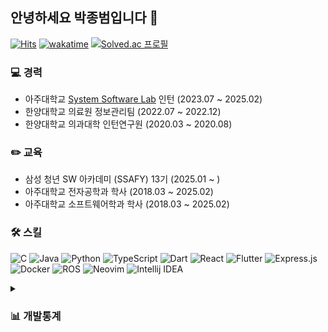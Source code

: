 ## 안녕하세요 박종범입니다 👋

[![Hits](https://hits.seeyoufarm.com/api/count/incr/badge.svg?url=https%3A%2F%2Fgithub.com%2Fparkjbdev&count_bg=%2379C83D&title_bg=%23555555&icon=github.svg&icon_color=%23E7E7E7&title=hits&edge_flat=false)](https://hits.seeyoufarm.com)
[![wakatime](https://wakatime.com/badge/user/6f2f57ae-ce04-4c16-80e7-660166fb783d.svg)](https://wakatime.com/@6f2f57ae-ce04-4c16-80e7-660166fb783d)
[![Solved.ac
프로필](http://mazassumnida.wtf/api/mini/generate_badge?boj=parkjbdev)](https://solved.ac/parkjbdev)

### 💻 경력
- 아주대학교 [System Software Lab](https://sslab.ajou.ac.kr/) 인턴 (2023.07 ~ 2025.02)
- 한양대학교 의료원 정보관리팀 (2022.07 ~ 2022.12)
- 한양대학교 의과대학 인턴연구원 (2020.03 ~ 2020.08)

### ✏️ 교육
- 삼성 청년 SW 아카데미 (SSAFY) 13기 (2025.01 ~ )
- 아주대학교 전자공학과 학사 (2018.03 ~ 2025.02)
- 아주대학교 소프트웨어학과 학사 (2018.03 ~ 2025.02)

### 🛠️ 스킬

![C](https://img.shields.io/badge/C-00599C?style=flat-square&logo=c&logoColor=white)
![Java](https://img.shields.io/badge/Java-ED8B00?style=flat-square&logo=openjdk&logoColor=white)
![Python](https://img.shields.io/badge/Python-3670A0?style=flat-square&logo=python&logoColor=ffdd54)
![TypeScript](https://img.shields.io/badge/TypeScript-007ACC?style=flat-square&logo=typescript&logoColor=white)
![Dart](https://img.shields.io/badge/Dart-0175C2?style=flat-square&logo=dart&logoColor=white)
![React](https://img.shields.io/badge/React-20232a?style=flat-square&logo=react&logoColor=%2361DAFB)
![Flutter](https://img.shields.io/badge/Flutter-02569B?style=flat-square&logo=flutter&logoColor=white)
![Express.js](https://img.shields.io/badge/express.js-404d59?style=flat-square&logo=express&logoColor=%2361DAFB)
![Docker](https://img.shields.io/badge/Docker-2496ed?style=flat-square&logo=Docker&logoColor=%2361DAFB)
![ROS](https://img.shields.io/badge/ROS-22314E?style=flat-square&logo=ROS&logoColor=white)
![Neovim](https://img.shields.io/badge/neovim-57A143?style=flat-square&logo=Neovim&logoColor=white)
![Intellij IDEA](https://img.shields.io/badge/IntelliJ%20IDEA-000000?style=flat-square&logo=IntelliJ%20IDEA&logoColor=white)

<details>
  <summary><h3>📊 개발통계</h3></summary>
  <!--
  <img src="https://wakatime.com/share/@parkjbdev/27cfaaee-6ea0-48a4-ab4a-e8649ada0e11.svg" width="650px" />
  <img src="https://wakatime.com/share/@parkjbdev/6e7d7fbb-1339-4a7a-b872-ad94369a0655.svg" width="650px" />
  <img src="https://wakatime.com/share/@parkjbdev/129151e9-fc1e-4e65-bb66-b2283c602260.svg" width="650px" />
  -->
  
  <!--START_SECTION:waka-->
**🐱 저의 GitHub 정보에요.** 

> 📦 GitHub의 531.4 kB만큼의 저장소를 사용하고 있어요. 
 > 
> 🏆 358 만큼의 Contributions을 2025년에 했어요
 > 
> 💼 구직중이에요.
 > 
> 📜 38개의 Public Repository를 만들었어요. 
 > 
> 🔑 8개의 Private Repository를 만들었어요. 
 > 
**저는 저녁형 인간이에요. 🦉** 

```text
🌞 아침                     438 commits         ███░░░░░░░░░░░░░░░░░░░░░░   10.98 % 
🌆 낮　                     1381 commits        █████████░░░░░░░░░░░░░░░░   34.62 % 
🌃 저녁                     1113 commits        ███████░░░░░░░░░░░░░░░░░░   27.90 % 
🌙 밤　                     1057 commits        ███████░░░░░░░░░░░░░░░░░░   26.50 % 
```


📊 **저는 이번주를 이렇게 시간을 보냈어요.** 

```text
🕑︎ Timezone: Asia/Seoul

💬 프로그래밍 언어들: 
Python                   1 hr 37 mins        ████████░░░░░░░░░░░░░░░░░   32.35 % 
SQL                      1 hr 28 mins        ███████░░░░░░░░░░░░░░░░░░   29.28 % 
Markdown                 1 hr 1 min          █████░░░░░░░░░░░░░░░░░░░░   20.36 % 
Rust                     39 mins             ███░░░░░░░░░░░░░░░░░░░░░░   13.17 % 
TOML                     7 mins              █░░░░░░░░░░░░░░░░░░░░░░░░   02.62 % 

🔥 에디터들: 
Neovim                   2 hrs 31 mins       █████████████░░░░░░░░░░░░   50.33 % 
DataGrip                 1 hr 28 mins        ███████░░░░░░░░░░░░░░░░░░   29.31 % 
Obsidian                 1 hr 1 min          █████░░░░░░░░░░░░░░░░░░░░   20.36 % 

🐱‍💻 프로젝트들: 
database_live            1 hr 28 mins        ███████░░░░░░░░░░░░░░░░░░   29.31 % 
Unknown Project          1 hr 1 min          █████░░░░░░░░░░░░░░░░░░░░   20.39 % 
homework                 51 mins             ████░░░░░░░░░░░░░░░░░░░░░   17.16 % 
Dynamic-Dijkstra-Study   46 mins             ████░░░░░░░░░░░░░░░░░░░░░   15.25 % 
webserver                38 mins             ███░░░░░░░░░░░░░░░░░░░░░░   12.71 % 

💻 운영 체제들: 
Mac                      5 hrs 1 min         █████████████████████████   100.00 % 
```

**저는 주로 TypeScript 언어를 사용해요.** 

```text
TypeScript               8 repos             ██████░░░░░░░░░░░░░░░░░░░   24.24 % 
Java                     4 repos             ███░░░░░░░░░░░░░░░░░░░░░░   12.12 % 
JavaScript               3 repos             ██░░░░░░░░░░░░░░░░░░░░░░░   09.09 % 
Python                   3 repos             ██░░░░░░░░░░░░░░░░░░░░░░░   09.09 % 
C++                      2 repos             ██░░░░░░░░░░░░░░░░░░░░░░░   06.06 % 
```



**타임라인**

![Lines of Code chart](https://raw.githubusercontent.com/parkjbdev/parkjbdev/main/assets/bar_graph.png)


 Last Updated on 01/04/2025 15:20:41 UTC
<!--END_SECTION:waka-->

<img src="https://github-readme-activity-graph.vercel.app/graph?username=parkjbdev&theme=github-compact&color=FFFFFF&hide_border=true&days=35&bg_color=010409&radius=8"/>

</details>


<!--
<hr/>

**Server Powered by**

![Debian](https://img.shields.io/badge/Debian-A81D33?style=flat-square&logo=Debian&logoColor=white)
![Nginx](https://img.shields.io/badge/nginx-009639?style=flat-square&logo=nginx&logoColor=white)
![PM2](https://img.shields.io/badge/PM2-2b037a?style=flat-square&logo=PM2&logoColor=white)
![Route53](https://img.shields.io/badge/Route53-8c4fff?style=flat-square&logo=Amazon%20Route%2053&logoColor=white)
![Lenovo](https://img.shields.io/badge/Lenovo-e2231a?style=flat-square&logo=Lenovo&logoColor=white)
-->

<!-- ![Rust](https://img.shields.io/badge/Rust-000000?style=flat-square&logo=rust&logoColor=white)
![NextJS](https://img.shields.io/badge/Next.js-000000?style=flat-square&logo=Next.js&logoColor=white)
![Mongoose](https://img.shields.io/badge/Mongoose-880000?style=flat-square&logo=mongoose&logoColor=white)
![MicrosoftSQLServer](https://img.shields.io/badge/MSSQL-CC2927?style=flat-square&logo=microsoft%20sql%20server&logoColor=white)
![MySQL](https://img.shields.io/badge/MySQL-4479A1?style=flat-square&logo=mysql&logoColor=white)
![SQLite](https://img.shields.io/badge/SQLite-003B57?style=flat-square&logo=SQLite&logoColor=white)
![PostgreSQL](https://img.shields.io/badge/PostgreSQL-4479A1?style=flat-square&logo=PostgreSQL&logoColor=white) -->

